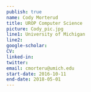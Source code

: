 ```yaml
---
publish: true
name: Cody Morterud
title: UROP Computer Science
picture: Cody_pic.jpg
line1: University of Michigan
line2: 
google-scholar: 
CV:
linked-in: 
twitter:
email: cmorteru@umich.edu
start-date: 2016-10-11
end-date: 2018-05-01
---
```

